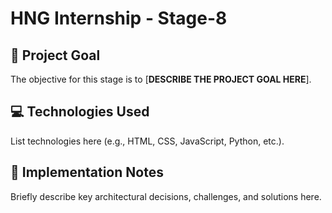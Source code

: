 # HNG Internship - Stage-8

## 🎯 Project Goal
The objective for this stage is to [**DESCRIBE THE PROJECT GOAL HERE**].

## 💻 Technologies Used
List technologies here (e.g., HTML, CSS, JavaScript, Python, etc.).

## 📝 Implementation Notes
Briefly describe key architectural decisions, challenges, and solutions here.
